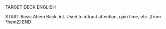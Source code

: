 TARGET DECK
ENGLISH

START
Basic
Ahem
Back: int. Used to attract attention, gain time, etc. [from *hem2]
END
